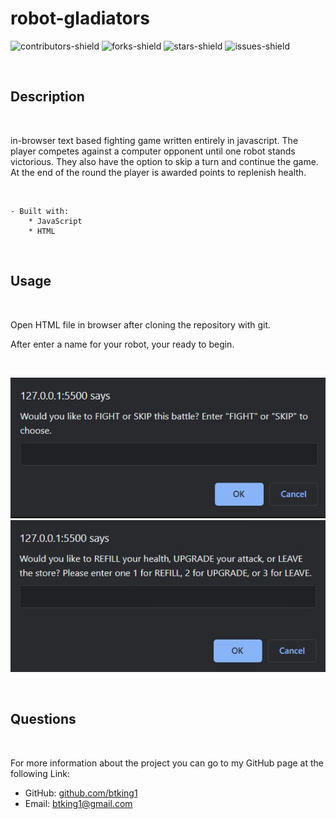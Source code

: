 # robot-gladiators

![contributors-shield](https://img.shields.io/github/contributors/btking1/README-Generator?style=for-the-badge)
![forks-shield](https://img.shields.io/github/forks/btking1/README-Generator?style=for-the-badge)
![stars-shield](https://img.shields.io/github/stars/btking1/README-Generator?style=for-the-badge)
![issues-shield](https://img.shields.io/github/issues/btking1/README-Generator?style=for-the-badge)

<br/>

## Description

<br/>
   
in-browser text based fighting game written entirely in javascript. The player competes against a computer opponent until one robot stands victorious. They also have the option to skip a turn and continue the game. 
At the end of the round the player is awarded points to replenish health.

<br/>

    - Built with:
        * JavaScript
        * HTML

<br/>

## Usage

<br/>

Open HTML file in browser after cloning the repository with git.

After enter a name for your robot, your ready to begin.

<br/>

![SCREENSHOOT](https://github.com/btking1/robot-gladiators/blob/main/assets/images/Screenshot.jpg)
![SCREENSHOOT](https://github.com/btking1/robot-gladiators/blob/main/assets/images/Screenshot2.jpg)

<br/>

## Questions

<br/>

For more information about the project you can go
to my GitHub page at the following Link:

- GitHub: [github.com/btking1](https://github.com/btking1)
- Email: btking1@gmail.com
